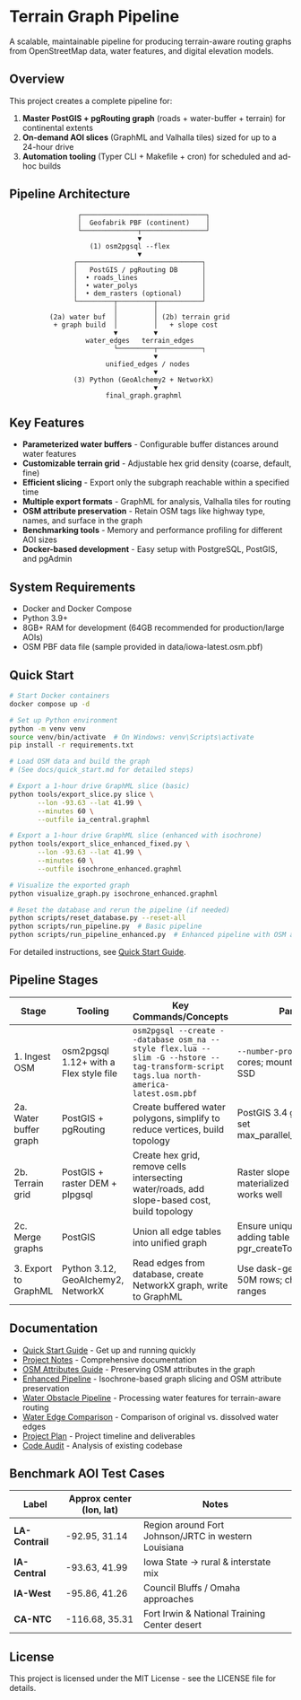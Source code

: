 # Terrain Graph Pipeline

A scalable, maintainable pipeline for producing terrain-aware routing graphs from OpenStreetMap data, water features, and digital elevation models.

## Overview

This project creates a complete pipeline for:

1. **Master PostGIS + pgRouting graph** (roads + water-buffer + terrain) for continental extents
2. **On-demand AOI slices** (GraphML and Valhalla tiles) sized for up to a 24-hour drive
3. **Automation tooling** (Typer CLI + Makefile + cron) for scheduled and ad-hoc builds

## Pipeline Architecture

```
                 ┌───────────────────────────────┐
                 │  Geofabrik PBF (continent)    │
                 └──────────────┬────────────────┘
                                ▼
                    (1) osm2pgsql --flex
                                ▼
                ┌───────────────────────────────┐
                │   PostGIS / pgRouting DB      │
                │  • roads_lines                │
                │  • water_polys                │
                │  • dem_rasters (optional)     │
                └─────────┬─────────┬───────────┘
                          │         │
          (2a) water buf  │         │ (2b) terrain grid
           + graph build  │         │   + slope cost
                          ▼         ▼
                   water_edges   terrain_edges
                          └─────────┬───────────┐
                                    ▼
                        unified_edges / nodes
                                    ▼
                (3) Python (GeoAlchemy2 + NetworkX)
                                    ▼
                        final_graph.graphml
```

## Key Features

- **Parameterized water buffers** - Configurable buffer distances around water features
- **Customizable terrain grid** - Adjustable hex grid density (coarse, default, fine)
- **Efficient slicing** - Export only the subgraph reachable within a specified time
- **Multiple export formats** - GraphML for analysis, Valhalla tiles for routing
- **OSM attribute preservation** - Retain OSM tags like highway type, names, and surface in the graph
- **Benchmarking tools** - Memory and performance profiling for different AOI sizes
- **Docker-based development** - Easy setup with PostgreSQL, PostGIS, and pgAdmin

## System Requirements

- Docker and Docker Compose
- Python 3.9+
- 8GB+ RAM for development (64GB recommended for production/large AOIs)
- OSM PBF data file (sample provided in data/iowa-latest.osm.pbf)

## Quick Start

```bash
# Start Docker containers
docker compose up -d

# Set up Python environment
python -m venv venv
source venv/bin/activate  # On Windows: venv\Scripts\activate
pip install -r requirements.txt

# Load OSM data and build the graph
# (See docs/quick_start.md for detailed steps)

# Export a 1-hour drive GraphML slice (basic)
python tools/export_slice.py slice \
       --lon -93.63 --lat 41.99 \
       --minutes 60 \
       --outfile ia_central.graphml

# Export a 1-hour drive GraphML slice (enhanced with isochrone)
python tools/export_slice_enhanced_fixed.py \
       --lon -93.63 --lat 41.99 \
       --minutes 60 \
       --outfile isochrone_enhanced.graphml

# Visualize the exported graph
python visualize_graph.py isochrone_enhanced.graphml

# Reset the database and rerun the pipeline (if needed)
python scripts/reset_database.py --reset-all
python scripts/run_pipeline.py  # Basic pipeline
python scripts/run_pipeline_enhanced.py  # Enhanced pipeline with OSM attributes
```

For detailed instructions, see [Quick Start Guide](docs/quick_start.md).

## Pipeline Stages

| Stage | Tooling | Key Commands/Concepts | Parallel Hints |
|-------|---------|------------------------|----------------|
| 1. Ingest OSM | osm2pgsql 1.12+ with a Flex style file | `osm2pgsql --create --database osm_na --style flex.lua --slim -G --hstore --tag-transform-script tags.lua north-america-latest.osm.pbf` | `--number-processes=N` uses all cores; mount the WAL on fast SSD |
| 2a. Water buffer graph | PostGIS + pgRouting | Create buffered water polygons, simplify to reduce vertices, build topology | PostGIS 3.4 gains ST_Parallelize; set max_parallel_workers_per_gather |
| 2b. Terrain grid | PostGIS + raster DEM + plpgsql | Create hex grid, remove cells intersecting water/roads, add slope-based cost, build topology | Raster slope pre-computed in a materialized view; parallel query works well |
| 2c. Merge graphs | PostGIS | Union all edge tables into unified graph | Ensure unique node IDs by adding table prefixes before pgr_createTopology |
| 3. Export to GraphML | Python 3.12, GeoAlchemy2, NetworkX | Read edges from database, create NetworkX graph, write to GraphML | Use dask-geopandas if edges > 50M rows; chunk by node ID ranges |

## Documentation

- [Quick Start Guide](docs/quick_start.md) - Get up and running quickly
- [Project Notes](docs/project_notes.md) - Comprehensive documentation
- [OSM Attributes Guide](docs/osm_attributes.md) - Preserving OSM attributes in the graph
- [Enhanced Pipeline](docs/enhanced_pipeline.md) - Isochrone-based graph slicing and OSM attribute preservation
- [Water Obstacle Pipeline](docs/water_obstacle_pipeline.md) - Processing water features for terrain-aware routing
- [Water Edge Comparison](docs/water_edge_comparison.md) - Comparison of original vs. dissolved water edges
- [Project Plan](docs/terrain_graph_project_plan.md) - Project timeline and deliverables
- [Code Audit](docs/code_audit.md) - Analysis of existing codebase

## Benchmark AOI Test Cases

| Label | Approx center (lon, lat) | Notes |
|-------|--------------------------|-------|
| **LA-Contrail** | -92.95, 31.14 | Region around Fort Johnson/JRTC in western Louisiana |
| **IA-Central** | -93.63, 41.99 | Iowa State → rural & interstate mix |
| **IA-West** | -95.86, 41.26 | Council Bluffs / Omaha approaches |
| **CA-NTC** | -116.68, 35.31 | Fort Irwin & National Training Center desert |

## License

This project is licensed under the MIT License - see the LICENSE file for details.
